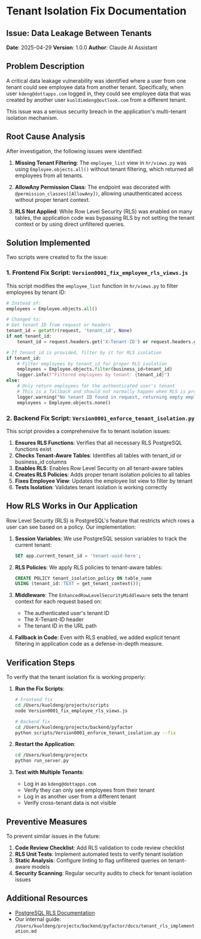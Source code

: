 # Tenant Isolation Fix Documentation

## Issue: Data Leakage Between Tenants

**Date**: 2025-04-29
**Version**: 1.0.0
**Author**: Claude AI Assistant

## Problem Description

A critical data leakage vulnerability was identified where a user from one tenant could see employee data from another tenant. Specifically, when user `kdeng@dottapps.com` logged in, they could see employee data that was created by another user `kuoldimdeng@outlook.com` from a different tenant.

This issue was a serious security breach in the application's multi-tenant isolation mechanism.

## Root Cause Analysis

After investigation, the following issues were identified:

1. **Missing Tenant Filtering**: The `employee_list` view in `hr/views.py` was using `Employee.objects.all()` without tenant filtering, which returned all employees from all tenants.

2. **AllowAny Permission Class**: The endpoint was decorated with `@permission_classes([AllowAny])`, allowing unauthenticated access without proper tenant context.

3. **RLS Not Applied**: While Row Level Security (RLS) was enabled on many tables, the application code was bypassing RLS by not setting the tenant context or by using direct unfiltered queries.

## Solution Implemented

Two scripts were created to fix the issue:

### 1. Frontend Fix Script: `Version0001_fix_employee_rls_views.js`

This script modifies the `employee_list` function in `hr/views.py` to filter employees by tenant ID:

```python
# Instead of:
employees = Employee.objects.all()

# Changed to:
# Get tenant ID from request or headers
tenant_id = getattr(request, 'tenant_id', None)
if not tenant_id:
    tenant_id = request.headers.get('X-Tenant-ID') or request.headers.get('x-tenant-id')

# If tenant_id is provided, filter by it for RLS isolation
if tenant_id:
    # Filter employees by tenant_id for proper RLS isolation
    employees = Employee.objects.filter(business_id=tenant_id)
    logger.info(f"Filtered employees by tenant: {tenant_id}")
else:
    # Only return employees for the authenticated user's tenant
    # This is a fallback and should not normally happen when RLS is properly set
    logger.warning("No tenant ID found in request, returning empty employee list for security")
    employees = Employee.objects.none()
```

### 2. Backend Fix Script: `Version0001_enforce_tenant_isolation.py`

This script provides a comprehensive fix to tenant isolation issues:

1. **Ensures RLS Functions**: Verifies that all necessary RLS PostgreSQL functions exist
2. **Checks Tenant-Aware Tables**: Identifies all tables with tenant_id or business_id columns
3. **Enables RLS**: Enables Row Level Security on all tenant-aware tables 
4. **Creates RLS Policies**: Adds proper tenant isolation policies to all tables
5. **Fixes Employee View**: Updates the employee list view to filter by tenant
6. **Tests Isolation**: Validates tenant isolation is working correctly

## How RLS Works in Our Application

Row Level Security (RLS) is PostgreSQL's feature that restricts which rows a user can see based on a policy. Our implementation:

1. **Session Variables**: We use PostgreSQL session variables to track the current tenant:
   ```sql
   SET app.current_tenant_id = 'tenant-uuid-here';
   ```

2. **RLS Policies**: We apply RLS policies to tenant-aware tables:
   ```sql
   CREATE POLICY tenant_isolation_policy ON table_name
   USING (tenant_id::TEXT = get_tenant_context());
   ```

3. **Middleware**: The `EnhancedRowLevelSecurityMiddleware` sets the tenant context for each request based on:
   - The authenticated user's tenant ID
   - The X-Tenant-ID header
   - The tenant ID in the URL path

4. **Fallback in Code**: Even with RLS enabled, we added explicit tenant filtering in application code as a defense-in-depth measure.

## Verification Steps

To verify that the tenant isolation fix is working properly:

1. **Run the Fix Scripts**:
   ```bash
   # Frontend fix
   cd /Users/kuoldeng/projectx/scripts
   node Version0001_fix_employee_rls_views.js

   # Backend fix
   cd /Users/kuoldeng/projectx/backend/pyfactor
   python scripts/Version0001_enforce_tenant_isolation.py --fix
   ```

2. **Restart the Application**:
   ```bash
   cd /Users/kuoldeng/projectx
   python run_server.py
   ```

3. **Test with Multiple Tenants**:
   - Log in as `kdeng@dottapps.com`
   - Verify they can only see employees from their tenant
   - Log in as another user from a different tenant
   - Verify cross-tenant data is not visible

## Preventive Measures

To prevent similar issues in the future:

1. **Code Review Checklist**: Add RLS validation to code review checklist
2. **RLS Unit Tests**: Implement automated tests to verify tenant isolation
3. **Static Analysis**: Configure linting to flag unfiltered queries on tenant-aware models
4. **Security Scanning**: Regular security audits to check for tenant isolation issues

## Additional Resources

- [PostgreSQL RLS Documentation](https://www.postgresql.org/docs/current/ddl-rowsecurity.html)
- Our internal guide: `/Users/kuoldeng/projectx/backend/pyfactor/docs/tenant_rls_implementation.md` 